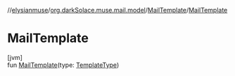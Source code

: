 //[elysianmuse](../../../index.md)/[org.darkSolace.muse.mail.model](../index.md)/[MailTemplate](index.md)/[MailTemplate](-mail-template.md)

# MailTemplate

[jvm]\
fun [MailTemplate](-mail-template.md)(type: [TemplateType](../-template-type/index.md))
